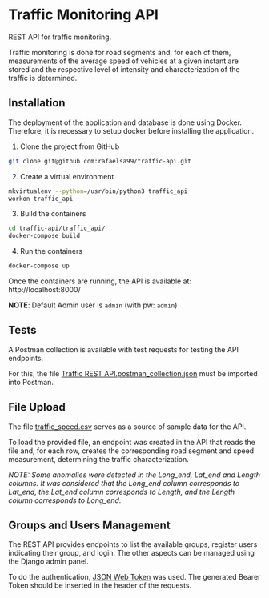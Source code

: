 # Traffic Monitoring API
REST API for traffic monitoring.

Traffic monitoring is done for road segments and, for each of them, measurements of the average speed of vehicles at a given instant are stored and the respective level of intensity and characterization of the traffic is determined.

## Installation
The deployment of the application and database is done using Docker. Therefore, it is necessary to setup docker before installing the application.

1. Clone the project from GitHub
  ```bash
git clone git@github.com:rafaelsa99/traffic-api.git
   ```
2. Create a virtual environment
  ```bash
mkvirtualenv --python=/usr/bin/python3 traffic_api
workon traffic_api
   ```
3. Build the containers
  ```bash
cd traffic-api/traffic_api/
docker-compose build
   ```
4. Run the containers
  ```bash
docker-compose up
   ```
 
 Once the containers are running, the API is available at: http://localhost:8000/
 
 **NOTE**: Default Admin user is ``admin`` (with pw: ``admin``)
 
 ## Tests
A Postman collection is available with test requests for testing the API endpoints.

For this, the file [Traffic REST API.postman_collection.json](Traffic%20REST%20API.postman_collection.json) must be imported into Postman.

## File Upload
The file [traffic_speed.csv](traffic_speed.csv) serves as a source of sample data for the API.

To load the provided file, an endpoint was created in the API that reads the file and, for each row, creates the corresponding road segment and speed measurement, determining the traffic characterization.

*NOTE: Some anomalies were detected in the Long_end, Lat_end and Length columns. It was considered that the Long_end column corresponds to Lat_end, the Lat_end column corresponds to Length, and the Length column corresponds to Long_end.*

## Groups and Users Management
The REST API provides endpoints to list the available groups, register users indicating their group, and login. The other aspects can be managed using the Django admin panel.

To do the authentication, [JSON Web Token](https://django-rest-framework-simplejwt.readthedocs.io/en/latest/) was used. The generated Bearer Token should be inserted in the header of the requests.
